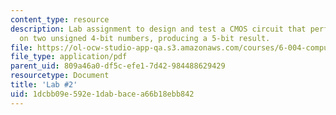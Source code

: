```yaml
---
content_type: resource
description: Lab assignment to design and test a CMOS circuit that performs addition
  on two unsigned 4-bit numbers, producing a 5-bit result.
file: https://ol-ocw-studio-app-qa.s3.amazonaws.com/courses/6-004-computation-structures-spring-2009/1dcbb09e592e1dabbacea66b18ebb842_MIT6_004s09_lab02.pdf
file_type: application/pdf
parent_uid: 809a46a0-df5c-efe1-7d42-984488629429
resourcetype: Document
title: 'Lab #2'
uid: 1dcbb09e-592e-1dab-bace-a66b18ebb842
---
```

